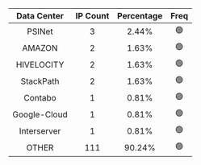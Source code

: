 | Data Center | IP Count | Percentage | Freq |
|:------------:|:--------:|:-----------:|:-----:|
| PSINet | 3 | 2.44% | 🟢 |
| AMAZON | 2 | 1.63% | 🟢 |
| HIVELOCITY | 2 | 1.63% | 🟢 |
| StackPath | 2 | 1.63% | 🟢 |
| Contabo | 1 | 0.81% | 🟢 |
| Google-Cloud | 1 | 0.81% | 🟢 |
| Interserver | 1 | 0.81% | 🟢 |
| OTHER | 111 | 90.24% | 🟢 |